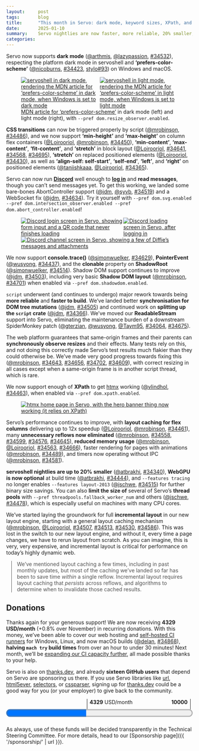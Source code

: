 ```yaml
---
layout:     post
tags:       blog
title:      "This month in Servo: dark mode, keyword sizes, XPath, and more!"
date:       2025-01-10
summary:    Servo nightlies are now faster, more reliable, 20% smaller, and more compatible with real web apps.
categories:
---
```


<div class="_paired_figure">
<div class="_text_before">

Servo now supports **dark mode** ([@arthmis](https://github.com/arthmis), [@lazypassion](https://github.com/lazypassion), [#34532](https://github.com/servo/servo/pull/34532)), respecting the platform dark mode in servoshell and **‘prefers-color-scheme’** ([@nicoburns](https://github.com/nicoburns), [#34423](https://github.com/servo/servo/pull/34423), [stylo#93](https://github.com/servo/stylo/pull/93)) on Windows and macOS.
</div>
<figure>
    <div style="display: flex;">
        <a href="{{ '/img/blog/dark-mode-december-2024.png' | url }}"><img src="{{ '/img/blog/dark-mode-december-2024.png' | url }}"
            alt="servoshell in dark mode, rendering the MDN article for ‘prefers-color-scheme’ in dark mode, when Windows is set to dark mode"></a>
        <a href="{{ '/img/blog/light-mode-december-2024.png' | url }}"><img src="{{ '/img/blog/light-mode-december-2024.png' | url }}"
            alt="servoshell in light mode, rendering the MDN article for ‘prefers-color-scheme’ in light mode, when Windows is set to light mode"></a>
    </div>
    <figcaption><a href="https://developer.mozilla.org/en-US/docs/Web/CSS/@media/prefers-color-scheme">MDN article for ‘prefers-color-scheme’</a> in dark mode (left) and light mode (right), with <code>--pref dom.resize_observer.enabled</code>.</figcaption>
</figure>
<div class="_text_after">

**CSS transitions** can now be triggered properly by script ([@mrobinson](https://github.com/mrobinson), [#34486](https://github.com/servo/servo/pull/34486)), and we now support **‘min-height’** and **‘max-height’** on column flex containers ([@Loirooriol](https://github.com/Loirooriol), [@mrobinson](https://github.com/mrobinson), [#34450](https://github.com/servo/servo/pull/34450)), **‘min-content’**, **‘max-content’**, **‘fit-content’**, and **‘stretch’** in block layout ([@Loirooriol](https://github.com/Loirooriol), [#34641](https://github.com/servo/servo/pull/34641), [#34568](https://github.com/servo/servo/pull/34568), [#34695](https://github.com/servo/servo/pull/34695)), **‘stretch’** on replaced positioned elements ([@Loirooriol](https://github.com/Loirooriol), [#34430](https://github.com/servo/servo/pull/34430)), as well as **‘align-self: self-start’**, **‘self-end’**, **‘left’**, and **‘right’** on positioned elements ([@taniishkaaa](https://github.com/taniishkaaa), [@Loirooriol](https://github.com/Loirooriol), [#34365](https://github.com/servo/servo/pull/34365)).
</div>
</div>

<div class="_paired_figure">
<div class="_text_before">

Servo can now run [**Discord**](https://discord.com) well enough to [**log in**](https://discord.com/login) and **read messages**, though you can’t send messages yet.
To get this working, we landed some bare-bones AbortController support ([@jdm](https://github.com/jdm), [@syvb](https://github.com/syvb), [#34519](https://github.com/servo/servo/pull/34519)) and a WebSocket fix ([@jdm](https://github.com/jdm), [#34634](https://github.com/servo/servo/pull/34634)).
Try it yourself with `--pref dom.svg.enabled --pref dom.intersection_observer.enabled --pref dom.abort_controller.enabled`!
</div>
<figure>
    <div style="display: flex;">
        <a href="{{ '/img/blog/discord-login-1-december-2024.png' | url }}"><img src="{{ '/img/blog/discord-login-1-december-2024.png' | url }}"
            alt="Discord login screen in Servo, showing form input and a QR code that never finishes loading"></a>
        <a href="{{ '/img/blog/discord-login-2-december-2024.png' | url }}"><img src="{{ '/img/blog/discord-login-2-december-2024.png' | url }}"
            alt="Discord loading screen in Servo, after logging in"></a>
    </div>
    <a href="{{ '/img/blog/discord-small-december-2024.png' | url }}"><img src="{{ '/img/blog/discord-small-december-2024.png' | url }}"
        alt="Discord channel screen in Servo, showing a few of Diffie’s messages and attachments"></a>
</figure>
<div class="_text_after">

We now support **console.trace()** ([@simonwuelker](https://github.com/simonwuelker), [#34629](https://github.com/servo/servo/pull/34629)), **PointerEvent** ([@wusyong](https://github.com/wusyong), [#34437](https://github.com/servo/servo/pull/34437)), and the **clonable** property on **ShadowRoot** ([@simonwuelker](https://github.com/simonwuelker), [#34514](https://github.com/servo/servo/pull/34514)).
Shadow DOM support continues to improve ([@jdm](https://github.com/jdm), [#34503](https://github.com/servo/servo/pull/34503)), including very basic **Shadow DOM layout** ([@mrobinson](https://github.com/mrobinson), [#34701](https://github.com/servo/servo/pull/34701)) when enabled via `--pref dom.shadowdom.enabled`.

`script` underwent (and continues to undergo) major rework towards being **more reliable** and **faster to build**.
We’ve landed better **synchronisation for DOM tree mutations** ([@jdm](https://github.com/jdm), [#34505](https://github.com/servo/servo/pull/34505)) and continued work on **splitting up the `script` crate** ([@jdm](https://github.com/jdm), [#34366](https://github.com/servo/servo/pull/34366)).
We’ve moved our **ReadableStream** support into Servo, eliminating the maintenance burden of a downstream SpiderMonkey patch ([@gterzian](https://github.com/gterzian), [@wusyong](https://github.com/wusyong), [@Taym95](https://github.com/Taym95), [#34064](https://github.com/servo/servo/pull/34064), [#34675](https://github.com/servo/servo/pull/34675)).

The web platform guarantees that same-origin frames and their parents can **synchronously observe resizes** and their effects.
Many tests rely on this, and not doing this correctly made Servo’s test results much flakier than they could otherwise be.
We’ve made very good progress towards fixing this ([@mrobinson](https://github.com/mrobinson), [#34643](https://github.com/servo/servo/pull/34643), [#34656](https://github.com/servo/servo/pull/34656), [#34702](https://github.com/servo/servo/pull/34702), [#34609](https://github.com/servo/servo/pull/34609)), with correct resizing in all cases except when a same-origin frame is in another script thread, which is rare.
</div>
</div>

<div class="_paired_figure">
<div class="_text_before">

We now support enough of **XPath** to get [htmx](https://htmx.org) working ([@vlindhol](https://github.com/vlindhol), [#34463](https://github.com/servo/servo/pull/34463)), when enabled via `--pref dom.xpath.enabled`.
</div>
<figure>
    <a href="{{ '/img/blog/htmx-december-2024.png' | url }}"><img src="{{ '/img/blog/htmx-december-2024.png' | url }}"
        alt="htmx home page in Servo, with the hero banner thing now working (it relies on XPath)"></a>
</figure>
<div class="_text_after">

Servo’s performance continues to improve, with **layout caching for flex columns** delivering up to 12x speedup ([@Loirooriol](https://github.com/Loirooriol), [@mrobinson](https://github.com/mrobinson), [#34461](https://github.com/servo/servo/pull/34461)), many **unnecessary reflows now eliminated** ([@mrobinson](https://github.com/mrobinson), [#34558](https://github.com/servo/servo/pull/34558), [#34599](https://github.com/servo/servo/pull/34599), [#34576](https://github.com/servo/servo/pull/34576), [#34645](https://github.com/servo/servo/pull/34645)), **reduced memory usage** ([@mrobinson](https://github.com/mrobinson), [@Loirooriol](https://github.com/Loirooriol), [#34563](https://github.com/servo/servo/pull/34563), [#34666](https://github.com/servo/servo/pull/34666)), faster rendering for pages with animations ([@mrobinson](https://github.com/mrobinson), [#34489](https://github.com/servo/servo/pull/34489)), and timers now operating without IPC ([@mrobinson](https://github.com/mrobinson), [#34581](https://github.com/servo/servo/pull/34581)).

**servoshell nightlies are up to 20% smaller** ([@atbrakhi](https://github.com/atbrakhi), [#34340](https://github.com/servo/servo/pull/34340)), **WebGPU is now optional** at build time ([@atbrakhi](https://github.com/atbrakhi), [#34444](https://github.com/servo/servo/pull/34444)), and `--features tracing` no longer enables `--features layout-2013` ([@jschwe](https://github.com/jschwe), [#34515](https://github.com/servo/servo/pull/34515)) for further binary size savings.
You can also **limit the size of** several of Servo’s **thread pools** with `--pref threadpools.fallback_worker_num` and others ([@jschwe](https://github.com/jschwe), [#34478](https://github.com/servo/servo/pull/34478)), which is especially useful on machines with many CPU cores.

We’ve started laying the groundwork for full **incremental layout** in our new layout engine, starting with a general layout caching mechanism ([@mrobinson](https://github.com/mrobinson), [@Loirooriol](https://github.com/Loirooriol), [#34507](https://github.com/servo/servo/pull/34507), [#34513](https://github.com/servo/servo/pull/34513), [#34530](https://github.com/servo/servo/pull/34530), [#34586](https://github.com/servo/servo/pull/34586)).
This was lost in the switch to our new layout engine, and without it, every time a page changes, we have to rerun layout from scratch.
As you can imagine, this is very, very expensive, and incremental layout is critical for performance on today’s highly dynamic web.

<aside class=_note>

We’ve mentioned layout caching a few times, including in past monthly updates, but most of the caching we’ve landed so far has been to save time *within* a single reflow.
Incremental layout requires layout caching that *persists* across reflows, and algorithms to determine when to invalidate those cached results.
</aside>
</div>
</div>

## Donations

Thanks again for your generous support!
We are now receiving **4329 USD/month** (+0.8% over November) in recurring donations.
With this money, we’ve been able to cover our web hosting and [self-hosted CI runners](https://ci0.servo.org) for Windows, Linux, and now macOS builds ([@delan](https://github.com/delan), [#34868](https://github.com/servo/servo/pull/34868)), **halving `mach try` build times** from over an hour to under 30 minutes!
Next month, we’ll be [expanding our CI capacity further](https://github.com/servo/project/issues/123), all made possible thanks to your help.

Servo is also on [thanks.dev](https://thanks.dev), and already **sixteen GitHub users** that depend on Servo are sponsoring us there.
If you use Servo libraries like [url](https://crates.io/crates/url/reverse_dependencies), [html5ever](https://crates.io/crates/html5ever/reverse_dependencies), [selectors](https://crates.io/crates/selectors/reverse_dependencies), or [cssparser](https://crates.io/crates/cssparser/reverse_dependencies), signing up for [thanks.dev](https://thanks.dev) could be a good way for you (or your employer) to give back to the community.

<figure class="_fig" style="width: 100%; margin: 1em 0;"><div class="_flex" style="height: calc(1lh + 3em); flex-flow: column nowrap; text-align: left;">
    <div style="position: relative; text-align: right;">
        <div style="position: absolute; margin-left: calc(100% * 4329 / 10000); padding-left: 0.5em;"><strong>4329</strong> USD/month</div>
        <div style="position: absolute; margin-left: calc(100% * 4329 / 10000); height: calc(1lh + 1.5em); border-left: 1px solid;"></div>
        <div style="position: absolute; margin-left: calc(100% - 0.5em); height: calc(1lh + 1.5em); border-left: 1px solid;"></div>
        <div style="padding-right: 1em;"><strong>10000</strong><!-- USD/month --></div>
    </div>
    <progress value="4329" max="10000" style="transform: scale(3); transform-origin: top left; width: calc(100% / 3);"></progress>
</div></figure>

As always, use of these funds will be decided transparently in the Technical Steering Committee.
For more details, head to our [Sponsorship page]({{ '/sponsorship/' | url }}).

<style>
    /* guaranteed minimum width for first paragraph after a float */
    ._floatmin {
        display: block;
        width: 13em;
        overflow: hidden;
    }
    ._clear {
        clear: both;
    }
    ._clearl {
        clear: left;
    }
    ._clearr {
        clear: right;
    }
    ._none {
        display: none;
    }
    ._fig:not(#specificity) {
        width: 33em;
        max-width: 100%;
        margin: 1em auto;
    }
    ._fig > ._flex,
    ._figl > ._flex,
    ._figr > ._flex {
        display: flex;
    }
    ._fig table {
        text-align: initial;
    }
    ._fig figcaption._notes {
        text-align: left;
        width: max-content;
        max-width: 100%;
    }
    ._figl:not(#specificity),
    ._figr:not(#specificity) {
        margin: 0 1em 1em;
    }
    ._figl {
        float: left;
        max-width: 100%;
    }
    ._figr {
        float: right;
        max-width: 100%;
    }
    ._figl > figcaption,
    ._figr > figcaption,
    ._figl > iframe,
    ._figr > iframe,
    ._figl > video,
    ._figr > video,
    ._figl > a > img,
    ._figr > a > img,
    ._figl > ._flex,
    ._figr > ._flex {
        width: 21em;
        max-width: 100%;
    }

    .content {
        container-type: inline-size;
    }
    ._paired_figure {
        margin: 1em 0;
    }
    @container (min-width: 55em) {
        ._paired_figure {
            display: grid;
            grid-template-columns: auto 33em;
            column-gap: 2em;
            row-gap: 1em;
        }
        ._paired_figure > ._text_before,
        ._paired_figure > ._text_after {
            flex: 1 1 20em;
            grid-column: 1 / 2;
        }
        ._paired_figure > figure:not(#specificity) {
            flex: 0 1 33em;
            grid-row: 1 / 3;
            grid-column: 2 / 3;
            margin: 0;
        }
    }

    ._runin {
        margin-bottom: 1em;
    }
    ._runin > p,
    ._runin > h2 {
        display: inline;
    }
    ._correction {
        max-width: 33em;
        margin: 1em auto;
        border-bottom: 1px solid;
        padding-bottom: 1em;
    }
    ._note {
        margin: 1em 1em;
        border-left: 1px solid;
        padding-left: 1em;
        opacity: 0.75;
    }
</style>
